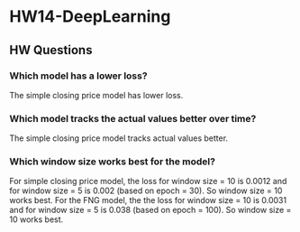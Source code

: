 # HW14-DeepLearning

## HW Questions

### Which model has a lower loss?

The simple closing price model has lower loss.

### Which model tracks the actual values better over time?

The simple closing price model tracks actual values better.

### Which window size works best for the model?

For simple closing price model, the loss for window size = 10 is 0.0012 and for window size = 5 is 0.002 (based on epoch = 30). So window size = 10 works best.
For the FNG model, the the loss for window size = 10 is 0.0031 and for window size = 5 is 0.038 (based on epoch = 100). So window size = 10 works best.

